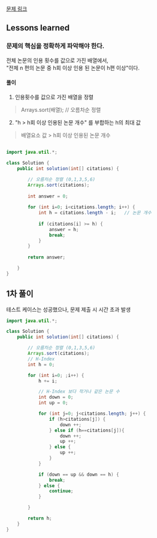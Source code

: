 [문제 링크](https://school.programmers.co.kr/learn/courses/30/lessons/42747)

## Lessons learned
### 문제의 핵심을 정확하게 파악해야 한다.
전체 논문의 인용 횟수를 값으로 가진 배열에서,  
"전체 n 편의 논문 중 h회 이상 인용 된 논문이 h편 이상"이다.  
#### 풀이
1. 인용횟수를 값으로 가진 배열을 정렬
> Arrays.sort(배열);      // 오름차순 정렬
2. "h > h회 이상 인용된 논문 개수" 를 부합하는 h의 최대 값
> 배열요소 값 > h회 이상 인용된 논문 개수

## 
```java
import java.util.*;

class Solution {
    public int solution(int[] citations) {

        // 오름차순 정렬 (0,1,3,5,6)
        Arrays.sort(citations);
        
        int answer = 0;
        
        for (int i=0; i<citations.length; i++) {
            int h = citations.length - i;   // 논문 개수
            
            if (citations[i] >= h) {
                answer = h;
                break;
            }
        }
        
        return answer;

    }
}
```

## 1차 풀이
테스트 케이스는 성공했으나, 문제 제출 시 시간 초과 발생
```java
import java.util.*;

class Solution {
    public int solution(int[] citations) {

        // 오름차순 정렬 (0,1,3,5,6)
        Arrays.sort(citations);
        // H-Index
        int h = 0;

        for (int i=0; ;i++) {
            h += i;

            // H-Index 보다 작거나 같은 논문 수
            int down = 0;
            int up = 0;

            for (int j=0; j<citations.length; j++) {
                if (h>citations[j]) {
                    down ++;
                } else if (h==citations[j]){
                    down ++;
                    up ++;
                } else {
                    up ++;
                }
            }

            if (down == up && down == h) {
                break;
            } else {
                continue;
            }

        }

        return h;
    }
}
```


